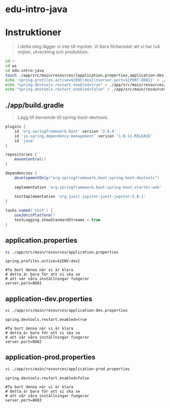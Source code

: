 # edu-intro-java

# Instruktioner

> I detta steg lägger vi inte till mycket. Vi bara förbereder att vi har två mijöer, utveckling och produktion.

```bash
cd ~
cd ws
cd edu-intro-java
touch ./app/src/main/resources/{application.properties,application-dev.properties,application-prod.properties]
echo 'spring.profiles.active=${ENV:dev}\nserver.port=${PORT:8081}' > ./app/src/main/resources/application.properties
echo "spring.devtools.restart.enabled=true" > ./app/src/main/resources/application-dev.properties
echo "spring.devtools.restart.enabled=false" > ./app/src/main/resources/application-prod.properties
```

## ./app/build.gradle

> Lägg till beroende till spring-boot-devtools.

```groovy
plugins {
    id 'org.springframework.boot' version '2.6.4'
    id 'io.spring.dependency-management' version '1.0.11.RELEASE'
    id 'java'
}

repositories {
    mavenCentral()
}

dependencies {
    developmentOnly("org.springframework.boot:spring-boot-devtools")
    
    implementation 'org.springframework.boot:spring-boot-starter-web'
    
    testImplementation 'org.junit.jupiter:junit-jupiter:5.8.1'
}

tasks.named('test') {
    useJUnitPlatform()
    testLogging.showStandardStreams = true
}
```

## application.properties


```bash
vi ./app/src/main/resources/application.properties
```

```properties
spring.profiles.active=${ENV:dev}

#Ta bort denna när vi är klara
# detta är bara för att vi ska se
# att vår våra inställningar fungerar
server.port=8081
```

## application-dev.properties


```bash
vi ./app/src/main/resources/application-dev.properties
```

```properties
spring.devtools.restart.enabled=true

#Ta bort denna när vi är klara
# detta är bara för att vi ska se
# att vår våra inställningar fungerar
server.port=8082
```

## application-prod.properties

```bash
vi ./app/src/main/resources/application-prod.properties
```

```properties
spring.devtools.restart.enabled=false

#Ta bort denna när vi är klara
# detta är bara för att vi ska se
# att vår våra inställningar fungerar
server.port=8083
```
